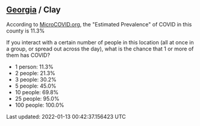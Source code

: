 
## [Georgia](/united-states/georgia) / Clay

According to [MicroCOVID.org](http://microcovid.org),
the "Estimated Prevalence" of COVID in this county is 11.3%

If you interact with a certain number of people in this location
(all at once in a group, or spread out across the day), what is the chance that
1 or more of them has COVID?

- 1 person: 11.3%
- 2 people: 21.3%
- 3 people: 30.2%
- 5 people: 45.0%
- 10 people: 69.8%
- 25 people: 95.0%
- 100 people: 100.0%

Last updated: 2022-01-13 00:42:37.156423 UTC
